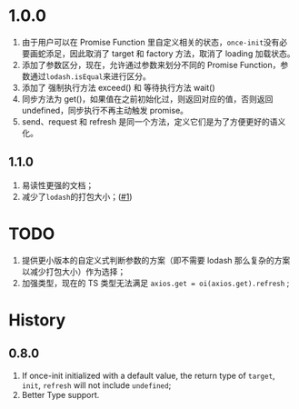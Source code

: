 # 1.0.0

1. 由于用户可以在 Promise Function 里自定义相关的状态，`once-init`没有必要画蛇添足，因此取消了 target 和 factory 方法，取消了 loading 加载状态。
2. 添加了参数区分，现在，允许通过参数来划分不同的 Promise Function，参数通过`lodash.isEqual`来进行区分。
3. 添加了 强制执行方法 exceed() 和 等待执行方法 wait()
4. 同步方法为 get()，如果值在之前初始化过，则返回对应的值，否则返回 undefined，同步执行不再主动触发 promise。
5. send、request 和 refresh 是同一个方法，定义它们是为了方便更好的语义化。

## 1.1.0

1. 易读性更强的文档；
2. 减少了`lodash`的打包大小；([#1](https://github.com/darkXmo/once-init/pull/1))

# TODO

1. 提供更小版本的自定义式判断参数的方案（即不需要 lodash 那么复杂的方案以减少打包大小）作为选择；
2. 加强类型，现在的 TS 类型无法满足 `axios.get = oi(axios.get).refresh` ;

# History

## 0.8.0

1. If once-init initialized with a default value, the return type of `target`, `init`, `refresh` will not include `undefined`;
2. Better Type support.
